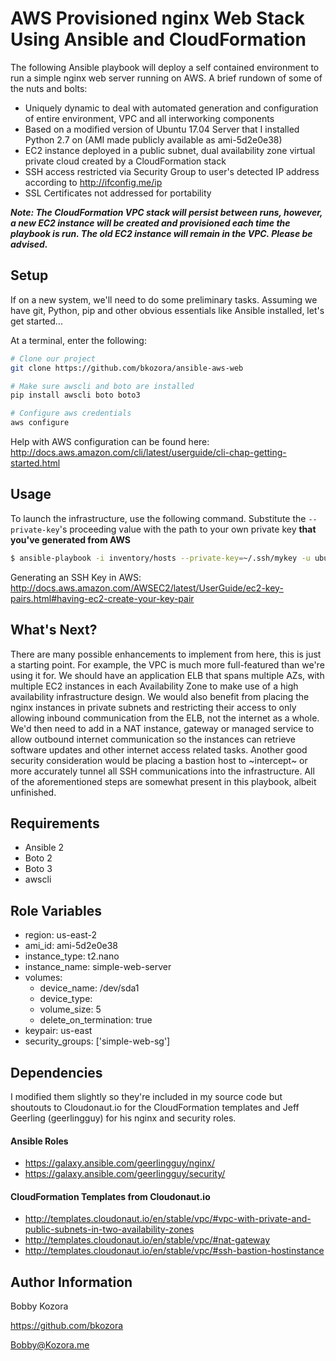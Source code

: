 # AWS Provisioned nginx Web Stack Using Ansible and CloudFormation

The following Ansible playbook will deploy a self contained environment to run a simple nginx web server running on AWS. A brief rundown of some of the nuts and bolts:

* Uniquely dynamic to deal with automated generation and configuration of entire environment, VPC and all interworking components
* Based on a modified version of Ubuntu 17.04 Server that I installed Python 2.7 on (AMI made publicly available as ami-5d2e0e38)
* EC2 instance deployed in a public subnet, dual availability zone virtual private cloud created by a CloudFormation stack
* SSH access restricted via Security Group to user's detected IP address according to http://ifconfig.me/ip
* SSL Certificates not addressed for portability

__*Note: The CloudFormation VPC stack will persist between runs, however, a new EC2 instance will be created and provisioned each time the playbook is run. The old EC2 instance will remain in the VPC. Please be advised.*__


## Setup
If on a new system, we'll need to do some preliminary tasks. Assuming we have git, Python, pip and other obvious essentials like Ansible installed, let's get started...

At a terminal, enter the following:

```bash
# Clone our project
git clone https://github.com/bkozora/ansible-aws-web

# Make sure awscli and boto are installed
pip install awscli boto boto3

# Configure aws credentials
aws configure
```

Help with AWS configuration can be found here: http://docs.aws.amazon.com/cli/latest/userguide/cli-chap-getting-started.html

## Usage

To launch the infrastructure, use the following command. Substitute the `--private-key`'s proceeding value with the path to your own private key **that you've generated from AWS**

```bash
$ ansible-playbook -i inventory/hosts --private-key=~/.ssh/mykey -u ubuntu -vv deploy.yml
```

Generating an SSH Key in AWS: http://docs.aws.amazon.com/AWSEC2/latest/UserGuide/ec2-key-pairs.html#having-ec2-create-your-key-pair


## What's Next?

There are many possible enhancements to implement from here, this is just a starting point. For example, the VPC is much more full-featured than we're using it for. We should have an application ELB that spans multiple AZs, with multiple EC2 instances in each Availability Zone to make use of a high availability infrastructure design. We would also benefit from placing the nginx instances in private subnets and restricting their access to only allowing inbound communication from the ELB, not the internet as a whole. We'd then need to add in a NAT instance, gateway or managed service to allow outbound internet communication so the instances can retrieve software updates and other internet access related tasks. Another good security consideration would be placing a bastion host to ~intercept~ or more accurately tunnel all SSH communications into the infrastructure. All of the aforementioned steps are somewhat present in this playbook, albeit unfinished. 

## Requirements

- Ansible 2
- Boto 2
- Boto 3
- awscli
    

## Role Variables

* region: us-east-2
* ami_id: ami-5d2e0e38
* instance_type: t2.nano
* instance_name: simple-web-server
* volumes:
  - device_name: /dev/sda1
  - device_type: 
  - volume_size: 5
  - delete_on_termination: true
* keypair: us-east
* security_groups: ['simple-web-sg']

## Dependencies

I modified them slightly so they're included in my source code but shoutouts to Cloudonaut.io for the CloudFormation templates and Jeff Geerling (geerlingguy) for his nginx and security roles.

#### Ansible Roles
- https://galaxy.ansible.com/geerlingguy/nginx/
- https://galaxy.ansible.com/geerlingguy/security/

#### CloudFormation Templates from Cloudonaut.io

- http://templates.cloudonaut.io/en/stable/vpc/#vpc-with-private-and-public-subnets-in-two-availability-zones
- http://templates.cloudonaut.io/en/stable/vpc/#nat-gateway
- http://templates.cloudonaut.io/en/stable/vpc/#ssh-bastion-hostinstance



## Author Information

Bobby Kozora

https://github.com/bkozora

Bobby@Kozora.me